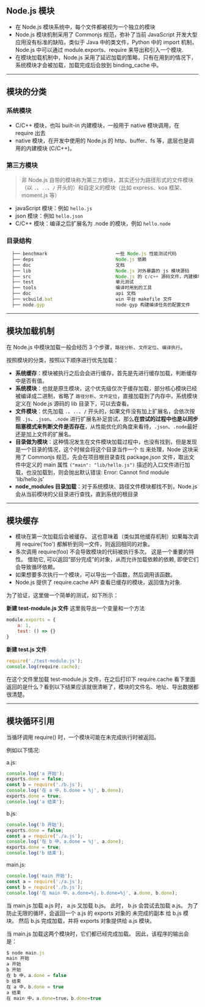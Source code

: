 ## Node.js 模块
- 在 Node.js 模块系统中，每个文件都被视为一个独立的模块
- Node.js 模块机制采用了 Commonjs 规范，弥补了当前 JavaScript 开发大型应用没有标准的缺陷，类似于 Java 中的类文件，Python 中的 import 机制，Node.js 中可以通过 module.exports、require 来导出和引入一个模块.
- 在模块加载机制中，Node.js 采用了延迟加载的策略，只有在用到的情况下，系统模块才会被加载，加载完成后会放到 binding_cache 中。

---

## 模块的分类

### 系统模块

- C/C++ 模块，也叫 built-in 内建模块，一般用于 native 模块调用，在 require 出去
- native 模块，在开发中使用的 Node.js 的 http、buffer、fs 等，底层也是调用的内建模块 (C/C++)。

### 第三方模块

>非 Node.js 自带的模块称为第三方模块，其实还分为路径形式的文件模块（以 ```.```、```..```、```/``` 开头的）和自定义的模块（比如 express、koa 框架、moment.js 等）

- javaScript 模块：例如 ```hello.js```
- json 模块：例如 ```hello.json```
- C/C++ 模块：编译之后扩展名为 .node 的模块，例如 ```hello.node```

### 目录结构

```js
  ├── benchmark                         一些 Node.js 性能测试代码
  ├── deps                              Node.js 依赖
  ├── doc                               文档
  ├── lib                               Node.js 对外暴露的 js 模块源码
  ├── src                               Node.js 的 c/c++ 源码文件，内建模块
  ├── test                              单元测试
  ├── tools                             编译时用到的工具
  ├── doc                               api 文档
  ├── vcbuild.bat                       win 平台 makefile 文件
  ├── node.gyp                          node-gyp 构建编译任务的配置文件               
```


---

## 模块加载机制
在 Node.js 中模块加载一般会经历 3 个步骤，```路径分析```、```文件定位```、```编译执行```。

按照模块的分类，按照以下顺序进行优先加载：

* **系统缓存**：模块被执行之后会会进行缓存，首先是先进行缓存加载，判断缓存中是否有值。
* **系统模块**：也就是原生模块，这个优先级仅次于缓存加载，部分核心模块已经被编译成二进制，省略了 ```路径分析```、```文件定位```，直接加载到了内存中，系统模块定义在 Node.js 源码的 lib 目录下，可以去查看。
* **文件模块**：优先加载 ```.```、```..```、```/``` 开头的，如果文件没有加上扩展名，会依次按照 ```.js```、```.json```、```.node``` 进行扩展名补足尝试，那么**在尝试的过程中也是以同步阻塞模式来判断文件是否存在**，从性能优化的角度来看待，```.json```、```.node```最好还是加上文件的扩展名。
* **目录做为模块**：这种情况发生在文件模块加载过程中，也没有找到，但是发现是一个目录的情况，这个时候会将这个目录当作一个 ```包``` 来处理，Node 这块采用了 Commonjs 规范，先会在项目根目录查找 package.json 文件，取出文件中定义的 main 属性 ```("main": "lib/hello.js")``` 描述的入口文件进行加载，也没加载到，则会抛出默认错误: Error: Cannot find module 'lib/hello.js'
* **node_modules 目录加载**：对于系统模块、路径文件模块都找不到，Node.js 会从当前模块的父目录进行查找，直到系统的根目录


---

## 模块缓存
- 模块在第一次加载后会被缓存。 这也意味着（类似其他缓存机制）如果每次调用 require('foo') 都解析到同一文件，则返回相同的对象。
- 多次调用 require(foo) 不会导致模块的代码被执行多次。 这是一个重要的特性。 借助它, 可以返回“部分完成”的对象，从而允许加载依赖的依赖, 即使它们会导致循环依赖。
- 如果想要多次执行一个模块，可以导出一个函数，然后调用该函数。
- Node.js 提供了 require.cache API 查看已缓存的模块，返回值为对象.
  
为了验证，这里做一个简单的测试，如下所示：

**新建 test-module.js 文件**
这里我导出一个变量和一个方法
```js
module.exports = {
    a: 1,
    test: () => {}
}
```

**新建 test.js 文件**


```js
require('./test-module.js');
console.log(require.cache);
```

在这个文件里加载 test-module.js 文件，在之后打印下 require.cache 看下里面返回的是什么？看到以下结果应该就很清晰了，模块的文件名、地址、导出数据都很清楚。


---

## 模块循环引用
当循环调用 require() 时，一个模块可能在未完成执行时被返回。

例如以下情况:

a.js:

```js
console.log('a 开始');
exports.done = false;
const b = require('./b.js');
console.log('在 a 中，b.done = %j', b.done);
exports.done = true;
console.log('a 结束');
```

b.js:

```js
console.log('b 开始');
exports.done = false;
const a = require('./a.js');
console.log('在 b 中，a.done = %j', a.done);
exports.done = true;
console.log('b 结束');
```

main.js:

```js
console.log('main 开始');
const a = require('./a.js');
const b = require('./b.js');
console.log('在 main 中，a.done=%j，b.done=%j', a.done, b.done);
```

当 main.js 加载 a.js 时， a.js 又加载 b.js。 此时， b.js 会尝试去加载 a.js。 为了防止无限的循环，会返回一个 a.js 的 exports 对象的 未完成的副本 给 b.js 模块。 然后 b.js 完成加载，并将 exports 对象提供给 a.js 模块。

当 main.js 加载这两个模块时，它们都已经完成加载。 因此，该程序的输出会是：

```js
$ node main.js
main 开始
a 开始
b 开始
在 b 中，a.done = false
b 结束
在 a 中，b.done = true
a 结束
在 main 中，a.done=true，b.done=true
```